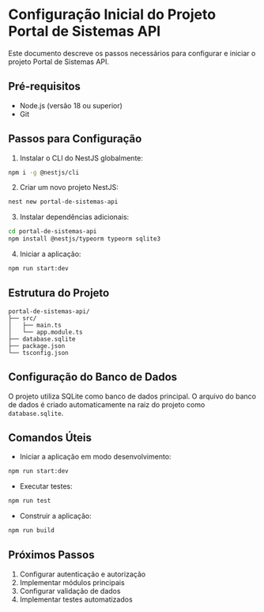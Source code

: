 # Configuração Inicial do Projeto Portal de Sistemas API

Este documento descreve os passos necessários para configurar e iniciar o projeto Portal de Sistemas API.

## Pré-requisitos

- Node.js (versão 18 ou superior)
- Git

## Passos para Configuração

1. Instalar o CLI do NestJS globalmente:

```bash
npm i -g @nestjs/cli
```

2. Criar um novo projeto NestJS:

```bash
nest new portal-de-sistemas-api
```

3. Instalar dependências adicionais:

```bash
cd portal-de-sistemas-api
npm install @nestjs/typeorm typeorm sqlite3
```

4. Iniciar a aplicação:

```bash
npm run start:dev
```

## Estrutura do Projeto

```
portal-de-sistemas-api/
├── src/
│   ├── main.ts
│   └── app.module.ts
├── database.sqlite
├── package.json
└── tsconfig.json
```

## Configuração do Banco de Dados

O projeto utiliza SQLite como banco de dados principal. O arquivo do banco de dados é criado automaticamente na raiz do projeto como `database.sqlite`.

## Comandos Úteis

- Iniciar a aplicação em modo desenvolvimento:

```bash
npm run start:dev
```

- Executar testes:

```bash
npm run test
```

- Construir a aplicação:

```bash
npm run build
```

## Próximos Passos

1. Configurar autenticação e autorização
2. Implementar módulos principais
3. Configurar validação de dados
4. Implementar testes automatizados

